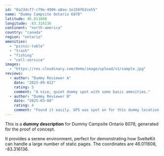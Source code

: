 ```yaml
---
id: "0a23dcf7-cf9e-4906-a8aa-1e150f63ce55"
name: "Dummy Campsite Ontario 6078"
latitude: 46.011608
longitude: -83.316136
continent: "north-america"
country: "canada"
region: "ontario"
amenities:
  - "picnic-table"
  - "trash"
  - "fishing"
  - "cell-service"
images:
  - "https://res.cloudinary.com/demo/image/upload/v1/sample.jpg"
reviews:
  - author: "Dummy Reviewer A"
    date: "2025-09-012"
    rating: 5
    comment: "A nice, quiet dummy spot with some basic amenities."
  - author: "Dummy Reviewer B"
    date: "2025-03-08"
    rating: 4
    comment: "Found it easily. GPS was spot on for this dummy location."
---
```


This is a **dummy description** for Dummy Campsite Ontario 6078, generated for the proof of concept.

It provides a serene environment, perfect for demonstrating how SvelteKit can handle a large number of static pages. The coordinates are 46.011608, -83.316136.
